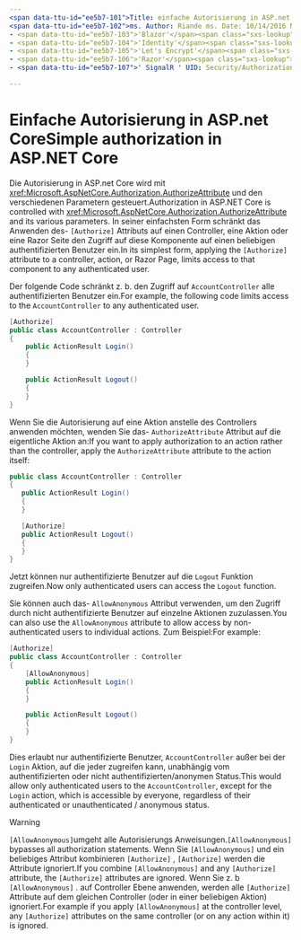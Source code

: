 ```yaml
---
<span data-ttu-id="ee5b7-101">Title: einfache Autorisierung in ASP.net Core Author: Rick-Anderson Description: erfahren Sie, wie Sie das Attribut "autorisieren" verwenden, um den Zugriff auf ASP.net Core Controller und Aktionen einzuschränken.</span><span class="sxs-lookup"><span data-stu-id="ee5b7-101">title: Simple authorization in ASP.NET Core author: rick-anderson description: Learn how to use the Authorize attribute to restrict access to ASP.NET Core controllers and actions.</span></span>
<span data-ttu-id="ee5b7-102">ms. Author: Riande ms. Date: 10/14/2016 NO-LOC:</span><span class="sxs-lookup"><span data-stu-id="ee5b7-102">ms.author: riande ms.date: 10/14/2016 no-loc:</span></span>
- <span data-ttu-id="ee5b7-103">'Blazor'</span><span class="sxs-lookup"><span data-stu-id="ee5b7-103">'Blazor'</span></span>
- <span data-ttu-id="ee5b7-104">'Identity'</span><span class="sxs-lookup"><span data-stu-id="ee5b7-104">'Identity'</span></span>
- <span data-ttu-id="ee5b7-105">'Let's Encrypt'</span><span class="sxs-lookup"><span data-stu-id="ee5b7-105">'Let's Encrypt'</span></span>
- <span data-ttu-id="ee5b7-106">'Razor'</span><span class="sxs-lookup"><span data-stu-id="ee5b7-106">'Razor'</span></span>
- <span data-ttu-id="ee5b7-107">' SignalR ' UID: Security/Authorization/Simple</span><span class="sxs-lookup"><span data-stu-id="ee5b7-107">'SignalR' uid: security/authorization/simple</span></span>

---
```

# <a name="simple-authorization-in-aspnet-core"></a><span data-ttu-id="ee5b7-108">Einfache Autorisierung in ASP.net Core</span><span class="sxs-lookup"><span data-stu-id="ee5b7-108">Simple authorization in ASP.NET Core</span></span>

<a name="security-authorization-simple"></a>

<span data-ttu-id="ee5b7-109">Die Autorisierung in ASP.net Core wird mit <xref:Microsoft.AspNetCore.Authorization.AuthorizeAttribute> und den verschiedenen Parametern gesteuert.</span><span class="sxs-lookup"><span data-stu-id="ee5b7-109">Authorization in ASP.NET Core is controlled with <xref:Microsoft.AspNetCore.Authorization.AuthorizeAttribute> and its various parameters.</span></span> <span data-ttu-id="ee5b7-110">In seiner einfachsten Form schränkt das Anwenden des- `[Authorize]` Attributs auf einen Controller, eine Aktion oder eine Razor Seite den Zugriff auf diese Komponente auf einen beliebigen authentifizierten Benutzer ein.</span><span class="sxs-lookup"><span data-stu-id="ee5b7-110">In its simplest form, applying the `[Authorize]` attribute to a controller, action, or Razor Page, limits access to that component to any authenticated user.</span></span>

<span data-ttu-id="ee5b7-111">Der folgende Code schränkt z. b. den Zugriff auf `AccountController` alle authentifizierten Benutzer ein.</span><span class="sxs-lookup"><span data-stu-id="ee5b7-111">For example, the following code limits access to the `AccountController` to any authenticated user.</span></span>

```csharp
[Authorize]
public class AccountController : Controller
{
    public ActionResult Login()
    {
    }

    public ActionResult Logout()
    {
    }
}
```

<span data-ttu-id="ee5b7-112">Wenn Sie die Autorisierung auf eine Aktion anstelle des Controllers anwenden möchten, wenden Sie das- `AuthorizeAttribute` Attribut auf die eigentliche Aktion an:</span><span class="sxs-lookup"><span data-stu-id="ee5b7-112">If you want to apply authorization to an action rather than the controller, apply the `AuthorizeAttribute` attribute to the action itself:</span></span>

```csharp
public class AccountController : Controller
{
   public ActionResult Login()
   {
   }

   [Authorize]
   public ActionResult Logout()
   {
   }
}
```

<span data-ttu-id="ee5b7-113">Jetzt können nur authentifizierte Benutzer auf die `Logout` Funktion zugreifen.</span><span class="sxs-lookup"><span data-stu-id="ee5b7-113">Now only authenticated users can access the `Logout` function.</span></span>

<span data-ttu-id="ee5b7-114">Sie können auch das- `AllowAnonymous` Attribut verwenden, um den Zugriff durch nicht authentifizierte Benutzer auf einzelne Aktionen zuzulassen.</span><span class="sxs-lookup"><span data-stu-id="ee5b7-114">You can also use the `AllowAnonymous` attribute to allow access by non-authenticated users to individual actions.</span></span> <span data-ttu-id="ee5b7-115">Zum Beispiel:</span><span class="sxs-lookup"><span data-stu-id="ee5b7-115">For example:</span></span>

```csharp
[Authorize]
public class AccountController : Controller
{
    [AllowAnonymous]
    public ActionResult Login()
    {
    }

    public ActionResult Logout()
    {
    }
}
```

<span data-ttu-id="ee5b7-116">Dies erlaubt nur authentifizierte Benutzer, `AccountController` außer bei der `Login` Aktion, auf die jeder zugreifen kann, unabhängig vom authentifizierten oder nicht authentifizierten/anonymen Status.</span><span class="sxs-lookup"><span data-stu-id="ee5b7-116">This would allow only authenticated users to the `AccountController`, except for the `Login` action, which is accessible by everyone, regardless of their authenticated or unauthenticated / anonymous status.</span></span>

> [!WARNING]
> <span data-ttu-id="ee5b7-117">`[AllowAnonymous]`umgeht alle Autorisierungs Anweisungen.</span><span class="sxs-lookup"><span data-stu-id="ee5b7-117">`[AllowAnonymous]` bypasses all authorization statements.</span></span> <span data-ttu-id="ee5b7-118">Wenn Sie `[AllowAnonymous]` und ein beliebiges Attribut kombinieren `[Authorize]` , `[Authorize]` werden die Attribute ignoriert.</span><span class="sxs-lookup"><span data-stu-id="ee5b7-118">If you combine `[AllowAnonymous]` and any `[Authorize]` attribute, the `[Authorize]` attributes are ignored.</span></span> <span data-ttu-id="ee5b7-119">Wenn Sie z. b `[AllowAnonymous]` . auf Controller Ebene anwenden, werden alle `[Authorize]` Attribute auf dem gleichen Controller (oder in einer beliebigen Aktion) ignoriert.</span><span class="sxs-lookup"><span data-stu-id="ee5b7-119">For example if you apply `[AllowAnonymous]` at the controller level, any `[Authorize]` attributes on the same controller (or on any action within it) is ignored.</span></span>
